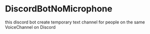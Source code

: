 # DiscordBotNoMicrophone
this discord bot create temporary text channel for people on the same VoiceChannel on Discord
